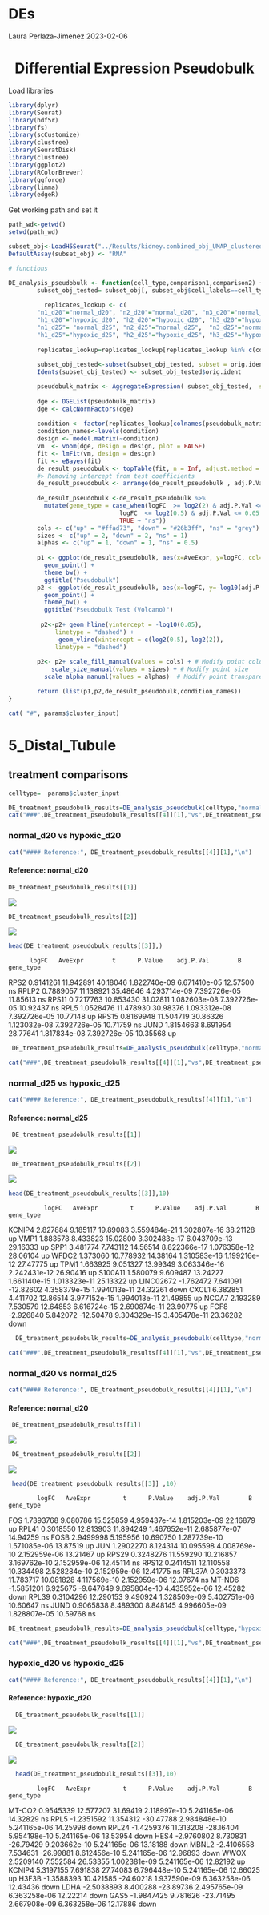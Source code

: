DEs
================
Laura Perlaza-Jimenez
2023-02-06

<h1 align="center">
Differential Expression Pseudobulk
</h1>

Load libraries

``` r
library(dplyr)
library(Seurat)
library(hdf5r)
library(fs)
library(scCustomize)
library(clustree)
library(SeuratDisk)
library(clustree)
library(ggplot2)
library(RColorBrewer)
library(ggforce)
library(limma)
library(edgeR)
```

Get working path and set it

``` r
path_wd<-getwd()
setwd(path_wd)
```

``` r
subset_obj<-LoadH5Seurat("../Results/kidney.combined_obj_UMAP_clustered_finalnames.h5seurat")
DefaultAssay(subset_obj) <- "RNA"
```

``` r
# functions

DE_analysis_pseudobulk <- function(cell_type,comparison1,comparison2) {
        subset_obj_tested= subset_obj[, subset_obj$cell_labels==cell_type] #change this column name for your clusters labels wherever they are
        
          replicates_lookup <- c(
        "n1_d20"="normal_d20", "n2_d20"="normal_d20", "n3_d20"="normal_d20",
        "h1_d20"="hypoxic_d20", "h2_d20"="hypoxic_d20", "h3_d20"="hypoxic_d20", 
        "n1_d25"= "normal_d25", "n2_d25"="normal_d25",  "n3_d25"="normal_d25",
        "h1_d25"="hypoxic_d25", "h2_d25"="hypoxic_d25", "h3_d25"="hypoxic_d25")
                
        replicates_lookup=replicates_lookup[replicates_lookup %in% c(comparison1,comparison2)]
        
        subset_obj_tested<-subset(subset_obj_tested, subset = orig.ident %in% c(names(replicates_lookup)))
        Idents(subset_obj_tested) <- subset_obj_tested$orig.ident

        pseudobulk_matrix <- AggregateExpression( subset_obj_tested,  slot = 'counts', assays='RNA' )[['RNA']]
        
        dge <- DGEList(pseudobulk_matrix)
        dge <- calcNormFactors(dge)
 
        condition <- factor(replicates_lookup[colnames(pseudobulk_matrix)],levels=c(comparison1,comparison2))
        condition_names<-levels(condition)
        design <- model.matrix(~condition)
        vm  <- voom(dge, design = design, plot = FALSE)
        fit <- lmFit(vm, design = design)
        fit <- eBayes(fit)
        de_result_pseudobulk <- topTable(fit, n = Inf, adjust.method = "BH")
        #> Removing intercept from test coefficients
        de_result_pseudobulk <- arrange(de_result_pseudobulk , adj.P.Val)
        
        de_result_pseudobulk <-de_result_pseudobulk %>%
          mutate(gene_type = case_when(logFC  >= log2(2) & adj.P.Val <= 0.05 ~ "up",
                               logFC  <= log2(0.5) & adj.P.Val <= 0.05 ~ "down",
                               TRUE ~ "ns"))  
        cols <- c("up" = "#ffad73", "down" = "#26b3ff", "ns" = "grey") 
        sizes <- c("up" = 2, "down" = 2, "ns" = 1) 
        alphas <- c("up" = 1, "down" = 1, "ns" = 0.5)
        
        p1 <- ggplot(de_result_pseudobulk, aes(x=AveExpr, y=logFC, col=adj.P.Val < 0.05, fill = gene_type)) +
          geom_point() +
          theme_bw() +
          ggtitle("Pseudobulk")
        p2 <- ggplot(de_result_pseudobulk, aes(x=logFC, y=-log10(adj.P.Val), col = gene_type)) +
          geom_point() +
          theme_bw() +
          ggtitle("Pseudobulk Test (Volcano)")
          
         p2<-p2+ geom_hline(yintercept = -log10(0.05),
             linetype = "dashed") + 
              geom_vline(xintercept = c(log2(0.5), log2(2)),
             linetype = "dashed")   
         
        p2<- p2+ scale_fill_manual(values = cols) + # Modify point colour
            scale_size_manual(values = sizes) + # Modify point size
          scale_alpha_manual(values = alphas)  # Modify point transparency

        return (list(p1,p2,de_result_pseudobulk,condition_names))
}
```

``` r
cat( "#", params$cluster_input)
```

# 5_Distal_Tubule

## treatment comparisons

``` r
celltype=  params$cluster_input
```

``` r
DE_treatment_pseudobulk_results=DE_analysis_pseudobulk(celltype,"normal_d20","hypoxic_d20")
cat("###",DE_treatment_pseudobulk_results[[4]][1],"vs",DE_treatment_pseudobulk_results[[4]][2],"\n")
```

### normal_d20 vs hypoxic_d20

``` r
cat("#### Reference:", DE_treatment_pseudobulk_results[[4]][1],"\n")
```

#### Reference: normal_d20

``` r
DE_treatment_pseudobulk_results[[1]]
```

![](./5_Distal_TubulePseudobulk_files/figure-gfm/unnamed-chunk-7-1.png)<!-- -->

``` r
DE_treatment_pseudobulk_results[[2]]
```

![](./5_Distal_TubulePseudobulk_files/figure-gfm/unnamed-chunk-7-2.png)<!-- -->

``` r
head(DE_treatment_pseudobulk_results[[3]],)
```

          logFC   AveExpr        t      P.Value    adj.P.Val        B gene_type

RPS2 0.9141261 11.942891 40.18046 1.822740e-09 6.671410e-05 12.57500 ns
RPLP2 0.7889057 11.138921 35.48646 4.293714e-09 7.392726e-05 11.85613 ns
RPS11 0.7217763 10.853430 31.02811 1.082603e-08 7.392726e-05 10.92437 ns
RPL5 1.0528476 11.478930 30.98376 1.093312e-08 7.392726e-05 10.77148 up
RPS15 0.8169948 11.504719 30.86326 1.123032e-08 7.392726e-05 10.71759 ns
JUND 1.8154663 8.691954 28.77641 1.817834e-08 7.392726e-05 10.35568 up

``` r
 DE_treatment_pseudobulk_results=DE_analysis_pseudobulk(celltype,"normal_d25","hypoxic_d25")

cat("###",DE_treatment_pseudobulk_results[[4]][1],"vs",DE_treatment_pseudobulk_results[[4]][2],"\n")
```

### normal_d25 vs hypoxic_d25

``` r
cat("#### Reference:", DE_treatment_pseudobulk_results[[4]][1],"\n")
```

#### Reference: normal_d25

``` r
 DE_treatment_pseudobulk_results[[1]]
```

![](./5_Distal_TubulePseudobulk_files/figure-gfm/unnamed-chunk-8-1.png)<!-- -->

``` r
 DE_treatment_pseudobulk_results[[2]]
```

![](./5_Distal_TubulePseudobulk_files/figure-gfm/unnamed-chunk-8-2.png)<!-- -->

``` r
head(DE_treatment_pseudobulk_results[[3]],10)
```

              logFC   AveExpr         t      P.Value    adj.P.Val        B gene_type

KCNIP4 2.827884 9.185117 19.89083 3.559484e-21 1.302807e-16 38.21128 up
VMP1 1.883578 8.433823 15.02800 3.302483e-17 6.043709e-13 29.16333 up
SPP1 3.481774 7.743112 14.56514 8.822366e-17 1.076358e-12 28.06104 up
WFDC2 1.373060 10.778932 14.38164 1.310583e-16 1.199216e-12 27.47775 up
TPM1 1.663925 9.051327 13.99349 3.063346e-16 2.242431e-12 26.90416 up
S100A11 1.580079 9.609487 13.24227 1.661140e-15 1.013323e-11 25.13322 up
LINC02672 -1.762472 7.641091 -12.82602 4.358379e-15 1.994013e-11
24.32261 down CXCL1 6.382851 4.411702 12.86514 3.977152e-15 1.994013e-11
21.49855 up NCOA7 2.193289 7.530579 12.64853 6.616724e-15 2.690874e-11
23.90775 up FGF8 -2.926840 5.842072 -12.50478 9.304329e-15 3.405478e-11
23.36282 down

``` r
  DE_treatment_pseudobulk_results=DE_analysis_pseudobulk(celltype,"normal_d20","normal_d25")

cat("###",DE_treatment_pseudobulk_results[[4]][1],"vs",DE_treatment_pseudobulk_results[[4]][2],"\n")
```

### normal_d20 vs normal_d25

``` r
cat("#### Reference:", DE_treatment_pseudobulk_results[[4]][1],"\n")
```

#### Reference: normal_d20

``` r
 DE_treatment_pseudobulk_results[[1]]
```

![](./5_Distal_TubulePseudobulk_files/figure-gfm/unnamed-chunk-9-1.png)<!-- -->

``` r
 DE_treatment_pseudobulk_results[[2]]
```

![](./5_Distal_TubulePseudobulk_files/figure-gfm/unnamed-chunk-9-2.png)<!-- -->

``` r
 head(DE_treatment_pseudobulk_results[[3]] ,10)
```

            logFC   AveExpr         t      P.Value    adj.P.Val        B gene_type

FOS 1.7393768 9.080786 15.525859 4.959437e-14 1.815203e-09 22.16879 up
RPL41 0.3018550 12.813903 11.894249 1.467652e-11 2.685877e-07 14.94259
ns FOSB 2.9499998 5.195956 10.690750 1.287739e-10 1.571085e-06 13.87519
up JUN 1.2902270 8.124314 10.095598 4.008769e-10 2.152959e-06 13.21467
up RPS29 0.3248276 11.559290 10.216857 3.169762e-10 2.152959e-06
12.45114 ns RPS12 0.2414511 12.110558 10.334498 2.528284e-10
2.152959e-06 12.41775 ns RPL37A 0.3033373 11.783717 10.081828
4.117569e-10 2.152959e-06 12.07674 ns MT-ND6 -1.5851201 6.925675
-9.647649 9.695804e-10 4.435952e-06 12.45282 down RPL39 0.3104296
12.290153 9.490924 1.328509e-09 5.402751e-06 10.60647 ns JUND 0.9065838
8.489300 8.848145 4.996605e-09 1.828807e-05 10.59768 ns

``` r
DE_treatment_pseudobulk_results=DE_analysis_pseudobulk(celltype,"hypoxic_d20","hypoxic_d25")

cat("###",DE_treatment_pseudobulk_results[[4]][1],"vs",DE_treatment_pseudobulk_results[[4]][2],"\n")
```

### hypoxic_d20 vs hypoxic_d25

``` r
cat("#### Reference:", DE_treatment_pseudobulk_results[[4]][1],"\n")
```

#### Reference: hypoxic_d20

``` r
  DE_treatment_pseudobulk_results[[1]]
```

![](./5_Distal_TubulePseudobulk_files/figure-gfm/unnamed-chunk-10-1.png)<!-- -->

``` r
  DE_treatment_pseudobulk_results[[2]]
```

![](./5_Distal_TubulePseudobulk_files/figure-gfm/unnamed-chunk-10-2.png)<!-- -->

``` r
  head(DE_treatment_pseudobulk_results[[3]],10)
```

            logFC   AveExpr         t      P.Value    adj.P.Val        B gene_type

MT-CO2 0.9545339 12.577207 31.69419 2.118997e-10 5.241165e-06 14.32829
ns RPL5 -1.2351592 11.354312 -30.47788 2.984848e-10 5.241165e-06
14.25998 down RPL24 -1.4259376 11.313208 -28.16404 5.954198e-10
5.241165e-06 13.53954 down HES4 -2.9760802 8.730831 -26.79429
9.203662e-10 5.241165e-06 13.18188 down MBNL2 -2.4106558 7.534631
-26.99881 8.612456e-10 5.241165e-06 12.96893 down WWOX 2.5209140
7.552584 26.53355 1.002381e-09 5.241165e-06 12.82192 up KCNIP4 5.3197155
7.691838 27.74083 6.796448e-10 5.241165e-06 12.66025 up H3F3B -1.3588393
10.421585 -24.60218 1.937590e-09 6.363258e-06 12.43436 down LDHA
-2.5038893 8.400288 -23.89736 2.495765e-09 6.363258e-06 12.22214 down
GAS5 -1.9847425 9.781626 -23.71495 2.667908e-09 6.363258e-06 12.17886
down
